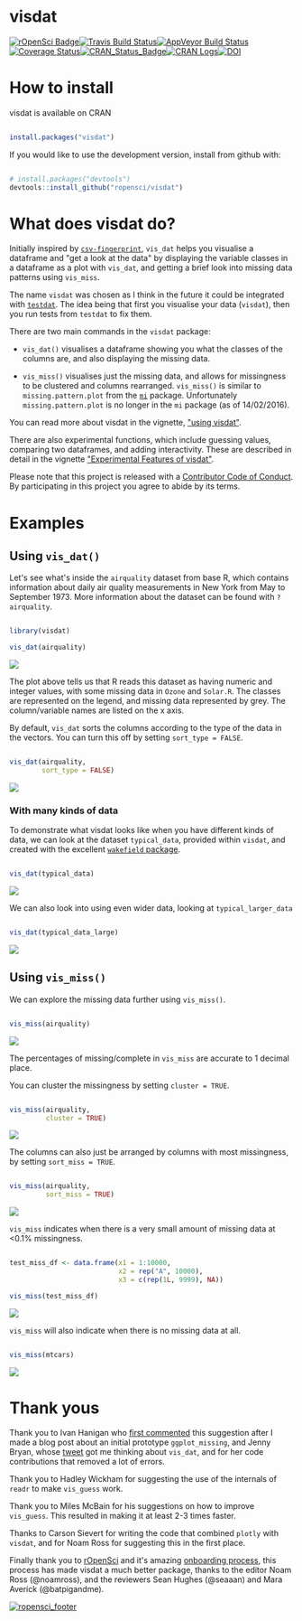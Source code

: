 
<!-- README.md is generated from README.Rmd. Please edit that file -->
visdat
======

[![rOpenSci Badge](https://badges.ropensci.org/87_status.svg)](https://github.com/ropensci/onboarding/issues/87)[![Travis Build Status](https://travis-ci.org/ropensci/visdat.svg?branch=master)](https://travis-ci.org/ropensci/visdat)[![AppVeyor Build Status](https://ci.appveyor.com/api/projects/status/github/ropensci/visdat?branch=master&svg=true)](https://ci.appveyor.com/project/ropensci/visdat)[![Coverage Status](https://img.shields.io/codecov/c/github/ropensci/visdat/master.svg)](https://codecov.io/github/ropensci/visdat?branch=master)[![CRAN\_Status\_Badge](http://www.r-pkg.org/badges/version/naniar)](https://cran.r-project.org/package=naniar)[![CRAN Logs](http://cranlogs.r-pkg.org/badges/visdat)](http://cran.rstudio.com/web/packages/visdat/index.html)[![DOI](https://zenodo.org/badge/DOI/10.5281/zenodo.837274.svg)](https://doi.org/10.5281/zenodo.837274)

How to install
==============

visdat is available on CRAN

``` r

install.packages("visdat")
```

If you would like to use the development version, install from github with:

``` r

# install.packages("devtools")
devtools::install_github("ropensci/visdat")
```

What does visdat do?
====================

Initially inspired by [`csv-fingerprint`](https://github.com/setosa/csv-fingerprint), `vis_dat` helps you visualise a dataframe and "get a look at the data" by displaying the variable classes in a dataframe as a plot with `vis_dat`, and getting a brief look into missing data patterns using `vis_miss`.

The name `visdat` was chosen as I think in the future it could be integrated with [`testdat`](https://github.com/ropensci/testdat). The idea being that first you visualise your data (`visdat`), then you run tests from `testdat` to fix them.

There are two main commands in the `visdat` package:

-   `vis_dat()` visualises a dataframe showing you what the classes of the columns are, and also displaying the missing data.

-   `vis_miss()` visualises just the missing data, and allows for missingness to be clustered and columns rearranged. `vis_miss()` is similar to `missing.pattern.plot` from the [`mi`](https://cran.r-project.org/web/packages/mi/index.html) package. Unfortunately `missing.pattern.plot` is no longer in the `mi` package (as of 14/02/2016).

You can read more about visdat in the vignette, ["using visdat"](http://visdat.njtierney.com/articles/using_visdat.html).

There are also experimental functions, which include guessing values, comparing two dataframes, and adding interactivity. These are described in detail in the vignette ["Experimental Features of visdat"](http://visdat.njtierney.com/articles/experimental_features.html).

Please note that this project is released with a [Contributor Code of Conduct](CONDUCT.md). By participating in this project you agree to abide by its terms.

Examples
========

Using `vis_dat()`
-----------------

Let's see what's inside the `airquality` dataset from base R, which contains information about daily air quality measurements in New York from May to September 1973. More information about the dataset can be found with `?airquality`.

``` r

library(visdat)

vis_dat(airquality)
```

![](man/figures/README-vis-dat-aq-1.png)

The plot above tells us that R reads this dataset as having numeric and integer values, with some missing data in `Ozone` and `Solar.R`. The classes are represented on the legend, and missing data represented by grey. The column/variable names are listed on the x axis.

By default, `vis_dat` sorts the columns according to the type of the data in the vectors. You can turn this off by setting `sort_type = FALSE`.

``` r

vis_dat(airquality, 
        sort_type = FALSE)
```

![](man/figures/README-vis-dat-aq-sort-type-1.png)

### With many kinds of data

To demonstrate what visdat looks like when you have different kinds of data, we can look at the dataset `typical_data`, provided within `visdat`, and created with the excellent [`wakefield` package](https://github.com/trinker/wakefield).

``` r

vis_dat(typical_data)
```

![](man/figures/README-vis-dat-typical-data-1.png)

We can also look into using even wider data, looking at `typical_larger_data`

``` r

vis_dat(typical_data_large)
```

![](man/figures/README-vis-dat-typical-larger-data-1.png)

Using `vis_miss()`
------------------

We can explore the missing data further using `vis_miss()`.

``` r

vis_miss(airquality)
```

![](man/figures/README-vis-miss-aq-1.png)

The percentages of missing/complete in `vis_miss` are accurate to 1 decimal place.

You can cluster the missingness by setting `cluster = TRUE`.

``` r

vis_miss(airquality, 
         cluster = TRUE)
```

![](man/figures/README-vis-miss-aq-cluster-1.png)

The columns can also just be arranged by columns with most missingness, by setting `sort_miss = TRUE`.

``` r

vis_miss(airquality,
         sort_miss = TRUE)
```

![](man/figures/README-vis-miss-aq-sort-miss-1.png)

`vis_miss` indicates when there is a very small amount of missing data at &lt;0.1% missingness.

``` r

test_miss_df <- data.frame(x1 = 1:10000,
                           x2 = rep("A", 10000),
                           x3 = c(rep(1L, 9999), NA))

vis_miss(test_miss_df)
```

![](man/figures/README-vis-miss-test-1.png)

`vis_miss` will also indicate when there is no missing data at all.

``` r

vis_miss(mtcars)
```

![](man/figures/README-vis-miss-mtcars-1.png)

Thank yous
==========

Thank you to Ivan Hanigan who [first commented](http://www.njtierney.com/r/missing%20data/rbloggers/2015/12/01/ggplot-missing-data/#comment-2388263747) this suggestion after I made a blog post about an initial prototype `ggplot_missing`, and Jenny Bryan, whose [tweet](https://twitter.com/JennyBryan/status/679011378414268416) got me thinking about `vis_dat`, and for her code contributions that removed a lot of errors.

Thank you to Hadley Wickham for suggesting the use of the internals of `readr` to make `vis_guess` work.

Thank you to Miles McBain for his suggestions on how to improve `vis_guess`. This resulted in making it at least 2-3 times faster.

Thanks to Carson Sievert for writing the code that combined `plotly` with `visdat`, and for Noam Ross for suggesting this in the first place.

Finally thank you to [rOpenSci](https://github.com/ropensci) and it's amazing [onboarding process](https://github.com/ropensci/onboarding), this process has made visdat a much better package, thanks to the editor Noam Ross (@noamross), and the reviewers Sean Hughes (@seaaan) and Mara Averick (@batpigandme).

[![ropensci\_footer](https://ropensci.org/public_images/ropensci_footer.png)](https://ropensci.org)
